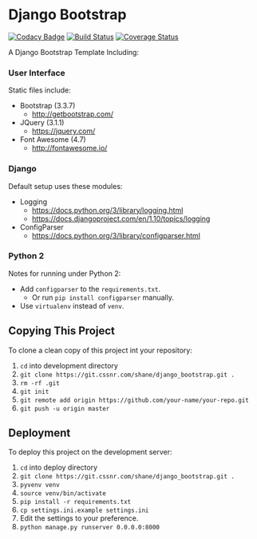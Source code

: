 # Django Bootstrap

[![Codacy Badge](https://api.codacy.com/project/badge/Grade/497db940dd304934abc4e7f554f261f5)](https://www.codacy.com/app/smashedr/django-bootstrap?utm_source=github.com&utm_medium=referral&utm_content=smashedr/django-bootstrap&utm_campaign=badger)
[![Build Status](https://travis-ci.org/smashedr/django-bootstrap.svg?branch=master)](https://travis-ci.org/smashedr/django-bootstrap)
[![Coverage Status](https://coveralls.io/repos/github/smashedr/django-bootstrap/badge.svg?branch=master)](https://coveralls.io/github/smashedr/django-bootstrap?branch=master)

A Django Bootstrap Template Including:

### User Interface

Static files include:

- Bootstrap (3.3.7)
    - http://getbootstrap.com/
- JQuery (3.1.1)
    - https://jquery.com/
- Font Awesome (4.7)
    - http://fontawesome.io/

### Django

Default setup uses these modules:

- Logging
    - https://docs.python.org/3/library/logging.html
    - https://docs.djangoproject.com/en/1.10/topics/logging
- ConfigParser
    - https://docs.python.org/3/library/configparser.html

### Python 2

Notes for running under Python 2:

- Add `configparser` to the `requirements.txt`.
    - Or run `pip install configparser` manually.
- Use `virtualenv` instead of `venv`.

## Copying This Project

To clone a clean copy of this project int your repository:

1. `cd` into development directory
2. `git clone https://git.cssnr.com/shane/django_bootstrap.git .`
3. `rm -rf .git`
4. `git init`
5. `git remote add origin https://github.com/your-name/your-repo.git`
6. `git push -u origin master`

## Deployment

To deploy this project on the development server:

1. `cd` into deploy directory
2. `git clone https://git.cssnr.com/shane/django_bootstrap.git .`
3. `pyvenv venv`
4. `source venv/bin/activate`
5. `pip install -r requirements.txt`
6. `cp settings.ini.example settings.ini`
7. Edit the settings to your preference.
8. `python manage.py runserver 0.0.0.0:8000`

